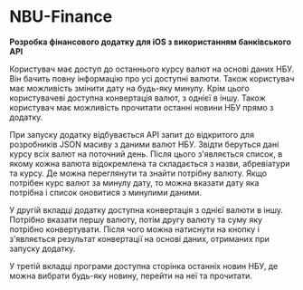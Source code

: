 # NBU-Finance
<b>Розробка фінансового додатку для iOS з використанням банківського API</b>

Користувач має доступ до останнього курсу валют на основі даних НБУ. Він бачить повну інформацію про усі доступні валюти. Також користувач має можливість змінити дату на будь-яку минулу. Крім цього користувачеві доступна конвертація валют, з однієї в іншу. Також користувач має можливість прочитати останні новини НБУ прямо з додатку.

При запуску додатку відбувається API запит до відкритого для розробників JSON масиву з даними валют НБУ. Звідти беруться дані курсу всіх валют на поточний день. Після цього з'являється список, в якому кожна валюта відокремлена та складається з назви, абревiатури та курсу. Де можна переглянути та знайти потрібну валюту. Якщо потрібен курс валют за минулу дату, то можна вказати дату яка потрібна і список оновитися з минулими даними.

У другій вкладці додатку доступна конвертацiя з однієї валюти в іншу. Потрібно вказати першу валюту, потім другу валюту та суму яку потрiбно конвертувати. Після чого можна натиснути на кнопку і з'являється результат конвертації на основі даних, отриманих при запуску додатку.

У третій вкладці програми доступна сторінка останніх новин НБУ, де можна вибрати будь-яку новину, перейти на неї та прочитати.

